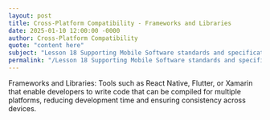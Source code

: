 ```yaml
---
layout: post
title: Cross-Platform Compatibility - Frameworks and Libraries
date: 2025-01-10 12:00:00 -0000
author: Cross-Platform Compatibility
quote: "content here"
subject: "Lesson 18 Supporting Mobile Software standards and specifications"
permalink: "/Lesson 18 Supporting Mobile Software standards and specifications/Cross-Platform Compatibility/Cross-Platform Compatibility - Frameworks and Libraries"
---
```


Frameworks and Libraries: Tools such as React Native, Flutter, or Xamarin that enable developers to write code that can be compiled for multiple platforms, reducing development time and ensuring consistency across devices.
